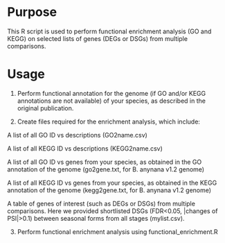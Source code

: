 # Purpose
This R script is used to perform functional enrichment analysis (GO and KEGG) on selected lists of genes (DEGs or DSGs) from multiple comparisons.

# Usage

1. Perform functional annotation for the genome (if GO and/or KEGG annotations are not available) of your species, as described in the original publication. 

2. Create files required for the enrichment analysis, which include:

A list of all GO ID vs descriptions (GO2name.csv)

A list of all KEGG ID vs descriptions (KEGG2name.csv)

A list of all GO ID vs genes from your species, as obtained in the GO annotation of the genome (go2gene.txt, for B. anynana v1.2 genome)

A list of all KEGG ID vs genes from your species, as obtained in the KEGG annotation of the genome (kegg2gene.txt, for B. anynana v1.2 genome)

A table of genes of interest (such as DEGs or DSGs) from multiple comparisons. Here we provided shortlisted DSGs (FDR<0.05, |changes of PSI|>0.1) between seasonal forms from all stages (mylist.csv).

3. Perform functional enrichment analysis using functional_enrichment.R







